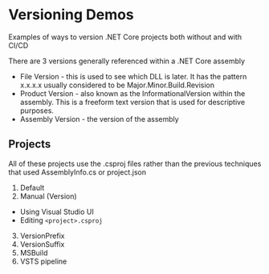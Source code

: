 # Versioning Demos
Examples of ways to version .NET Core projects both without and with CI/CD

There are 3 versions generally referenced within a .NET Core assembly
* File Version - this is used to see which DLL is later.
    It has the pattern x.x.x.x usually considered to be Major.Minor.Build.Revision
* Product Version - also known as the InformationalVersion within the assembly. This is a freeform text version that is used for descriptive purposes.
* Assembly Version - the version of the assembly

## Projects
All of these projects use the .csproj files rather than the previous techniques
that used AssemblyInfo.cs or project.json

1. Default
2. Manual (Version)
  - Using Visual Studio UI
  - Editing `<project>.csproj` 
3. VersionPrefix
4. VersionSuffix
5. MSBuild
6. VSTS pipeline
